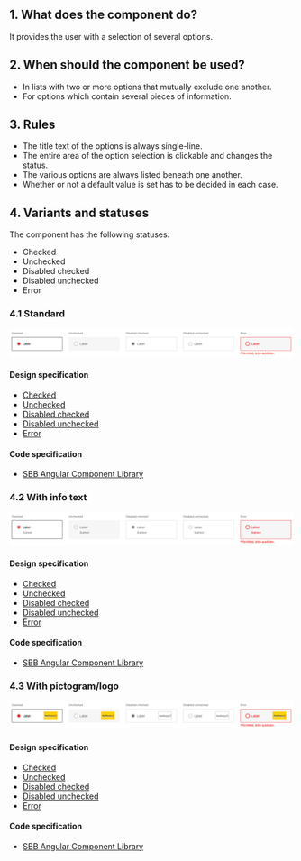 ## 1. What does the component do?
It provides the user with a selection of several options.

## 2. When should the component be used?
* In lists with two or more options that mutually exclude one another.
* For options which contain several pieces of information.

## 3. Rules
* The title text of the options is always single-line.
* The entire area of the option selection is clickable and changes the status.
* The various options are always listed beneath one another. 
* Whether or not a default value is set has to be decided in each case.

## 4. Variants and statuses
The component has the following statuses:
* Checked
* Unchecked
* Disabled checked
* Disabled unchecked
* Error

### 4.1 Standard
![Image of the radio button panel component in the standard variant](https://raw.githubusercontent.com/sbb-design-systems/design-system-website-documentation/master/documentation/components/radiobuttonpanel/images/radiobuttonpanel_default.png 'class: image')

#### Design specification
* [Checked](https://sbb.invisionapp.com/d/main#/console/15744722/333024572/inspect)
* [Unchecked](https://sbb.invisionapp.com/d/main#/console/15744722/333024573/inspect)
* [Disabled checked](https://sbb.invisionapp.com/d/main#/console/15744722/360763123/inspect)
* [Disabled unchecked](https://sbb.invisionapp.com/d/main#/console/15744722/360763124/inspect)
* [Error](https://sbb.invisionapp.com/d/main#/console/15744722/390733305/inspect)

#### Code specification
* [SBB Angular Component Library](https://sbb-angular.app.sbb.ch/latest/content/radio-button-panel)

### 4.2 With info text
![Image of the radio button panel component with additional info text](https://raw.githubusercontent.com/sbb-design-systems/design-system-website-documentation/master/documentation/components/radiobuttonpanel/images/radiobuttonpanel_infotext.png 'class: image')

#### Design specification
* [Checked](https://sbb.invisionapp.com/d/main#/console/15744722/333024574/inspect)
* [Unchecked](https://sbb.invisionapp.com/d/main#/console/15744722/333024575/inspect)
* [Disabled checked](https://sbb.invisionapp.com/d/main#/console/15744722/360763125/inspect)
* [Disabled unchecked](https://sbb.invisionapp.com/d/main#/console/15744722/360763126/inspect)
* [Error](https://sbb.invisionapp.com/d/main#/console/15744722/390733306/inspect)

#### Code specification
* [SBB Angular Component Library](https://sbb-angular.app.sbb.ch/latest/content/radio-button-panel)

### 4.3 With pictogram/logo
![Image of the radio button panel component with additional pictogram or logo](https://raw.githubusercontent.com/sbb-design-systems/design-system-website-documentation/master/documentation/components/radiobuttonpanel/images/radiobuttonpanel_picto.png 'class: image')

#### Design specification
* [Checked](https://sbb.invisionapp.com/d/main#/console/15744722/333024576/inspect)
* [Unchecked](https://sbb.invisionapp.com/d/main#/console/15744722/333024577/inspect)
* [Disabled checked](https://sbb.invisionapp.com/d/main#/console/15744722/360763127/inspect)
* [Disabled unchecked](https://sbb.invisionapp.com/d/main#/console/15744722/360763128/inspect)
* [Error](https://sbb.invisionapp.com/d/main#/console/15744722/390733307/inspect)

#### Code specification
* [SBB Angular Component Library](https://sbb-angular.app.sbb.ch/latest/content/radio-button-panel)